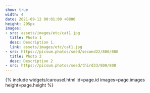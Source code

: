 ```yaml
---
show: true
width: 4
date: 2021-09-12 00:01:00 +0800
height: 295px
images:
- src: assets/images/etc/cat1.jpg
  title: Photo 1
  desc: Description 1.
  link: assets/images/etc/cat1.jpg
- src: https://picsum.photos/seed/second22/800/800
  title: Photo 2
  desc: Description 2
- src: https://picsum.photos/seed/third33/800/800
---
```


{% include widgets/carousel.html id=page.id images=page.images height=page.height %}

